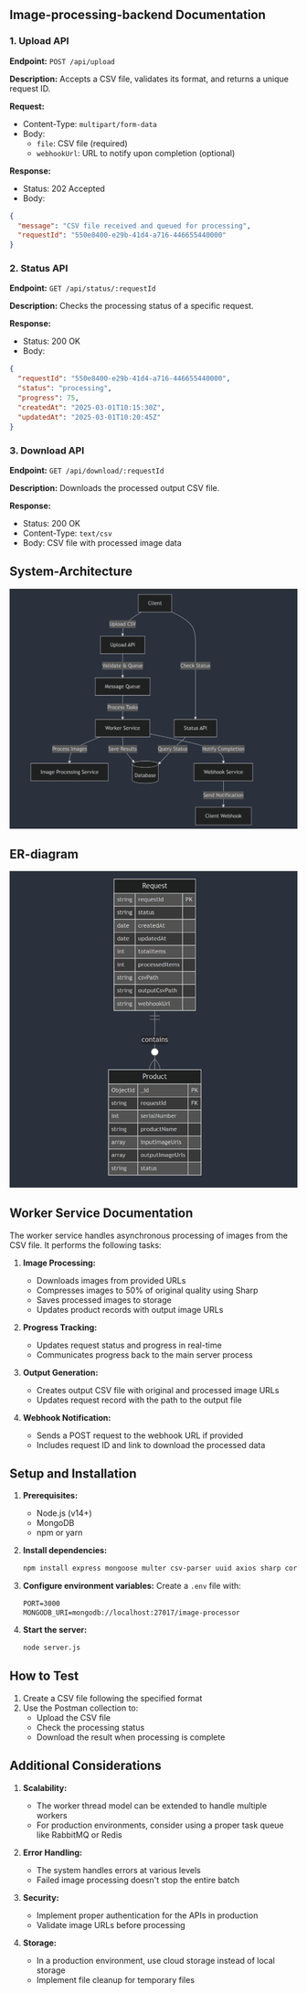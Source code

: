## Image-processing-backend Documentation

### 1. Upload API

**Endpoint:** `POST /api/upload`

**Description:** Accepts a CSV file, validates its format, and returns a unique request ID.

**Request:**
- Content-Type: `multipart/form-data`
- Body:
  - `file`: CSV file (required)
  - `webhookUrl`: URL to notify upon completion (optional)

**Response:**
- Status: 202 Accepted
- Body:
```json
{
  "message": "CSV file received and queued for processing",
  "requestId": "550e8400-e29b-41d4-a716-446655440000"
}
```

### 2. Status API

**Endpoint:** `GET /api/status/:requestId`

**Description:** Checks the processing status of a specific request.

**Response:**
- Status: 200 OK
- Body:
```json
{
  "requestId": "550e8400-e29b-41d4-a716-446655440000",
  "status": "processing",
  "progress": 75,
  "createdAt": "2025-03-01T10:15:30Z",
  "updatedAt": "2025-03-01T10:20:45Z"
}
```

### 3. Download API

**Endpoint:** `GET /api/download/:requestId`

**Description:** Downloads the processed output CSV file.

**Response:**
- Status: 200 OK
- Content-Type: `text/csv`
- Body: CSV file with processed image data

## System-Architecture
![System-Architecture-diagram](/system-architecture-diagram.png)
## ER-diagram
![ER-Diagram](/er-diagram.png)


## Worker Service Documentation

The worker service handles asynchronous processing of images from the CSV file. It performs the following tasks:

1. **Image Processing:**
   - Downloads images from provided URLs
   - Compresses images to 50% of original quality using Sharp
   - Saves processed images to storage
   - Updates product records with output image URLs

2. **Progress Tracking:**
   - Updates request status and progress in real-time
   - Communicates progress back to the main server process

3. **Output Generation:**
   - Creates output CSV file with original and processed image URLs
   - Updates request record with the path to the output file

4. **Webhook Notification:**
   - Sends a POST request to the webhook URL if provided
   - Includes request ID and link to download the processed data

## Setup and Installation

1. **Prerequisites:**
   - Node.js (v14+)
   - MongoDB
   - npm or yarn

2. **Install dependencies:**
   ```bash
   npm install express mongoose multer csv-parser uuid axios sharp cors dotenv csv-writer
   ```

3. **Configure environment variables:**
   Create a `.env` file with:
   ```
   PORT=3000
   MONGODB_URI=mongodb://localhost:27017/image-processor
   ```

4. **Start the server:**
   ```bash
   node server.js
   ```

## How to Test

1. Create a CSV file following the specified format
2. Use the Postman collection to:
   - Upload the CSV file
   - Check the processing status
   - Download the result when processing is complete

## Additional Considerations

1. **Scalability:**
   - The worker thread model can be extended to handle multiple workers
   - For production environments, consider using a proper task queue like RabbitMQ or Redis

2. **Error Handling:**
   - The system handles errors at various levels
   - Failed image processing doesn't stop the entire batch

3. **Security:**
   - Implement proper authentication for the APIs in production
   - Validate image URLs before processing

4. **Storage:**
   - In a production environment, use cloud storage instead of local storage
   - Implement file cleanup for temporary files
